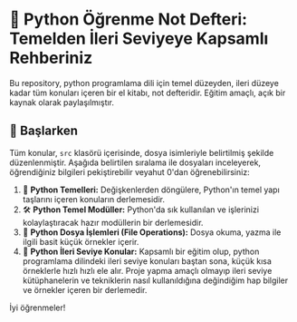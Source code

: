 # 🐍 Python Öğrenme Not Defteri: Temelden İleri Seviyeye Kapsamlı Rehberiniz
Bu repository, python programlama dili için temel düzeyden, ileri düzeye kadar tüm konuları içeren bir el kitabı, not defteridir. 
Eğitim amaçlı, açık bir kaynak olarak paylaşılmıştır.

## 🚀 Başlarken

Tüm konular, `src` klasörü içerisinde, dosya isimleriyle belirtilmiş şekilde düzenlenmiştir. Aşağıda belirtilen sıralama ile dosyaları inceleyerek, öğrendiğiniz bilgileri pekiştirebilir veyahut 0'dan öğrenebilirsiniz:

1.  📘 **Python Temelleri:** Değişkenlerden döngülere, Python'ın temel yapı taşlarını içeren konuların derlemesidir.
2.  🛠️ **Python Temel Modüller:** Python'da sık kullanılan ve işlerinizi kolaylaştıracak hazır modüllerin bir derlemesidir.
3.  📁 **Python Dosya İşlemleri (File Operations):** Dosya okuma, yazma ile ilgili basit küçük örnekler içerir.
4.  🌟 **Python İleri Seviye Konular:** Kapsamlı bir eğitim olup, python programlama dilindeki ileri seviye konuları baştan sona, küçük kısa örneklerle hızlı hızlı ele alır. Proje yapma amaçlı olmayıp ileri seviye kütüphanelerin ve tekniklerin nasıl kullanıldığına değindiğim hap bilgiler ve örnekler içeren bir derlemedir.

İyi öğrenmeler!